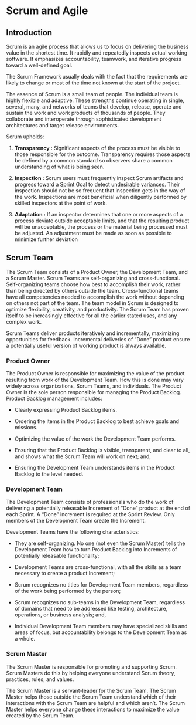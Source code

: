 # Scrum and Agile 

## Introduction

Scrum is an agile process that allows us to focus on delivering the business value in the shortest time. It rapidly and repeatedly inspects actual working software. It emphasizes accountability, teamwork, and iterative progress toward a well-defined goal.

The Scrum Framework usually deals with the fact that the requirements are likely to change or most of the time not known at the start of the project.

The essence of Scrum is a small team of people. The individual team is highly flexible and adaptive. These strengths continue operating in single, several, many, and networks of teams that develop, release, operate and sustain the work and work products of thousands of people. They collaborate and interoperate through sophisticated development architectures and target release environments.

Scrum upholds:

1. **Transparency :**
Significant aspects of the process must be visible to those responsible for the outcome. Transparency requires those aspects be defined by a common standard so observers share a common understanding of what is being seen.

2. **Inspection :**
Scrum users must frequently inspect Scrum artifacts and progress toward a Sprint Goal to detect undesirable variances. Their inspection should not be so frequent that inspection gets in the way of the work. Inspections are most beneficial when diligently performed by skilled inspectors at the point of work.

3. **Adaptation :**
If an inspector determines that one or more aspects of a process deviate outside acceptable limits, and that the resulting product will be unacceptable, the process or the material being processed must be adjusted. An adjustment must be made as soon as possible to minimize further deviation

## Scrum Team

The Scrum Team consists of a Product Owner, the Development Team, and a Scrum Master. Scrum Teams are self-organizing and cross-functional. Self-organizing teams choose how best to accomplish their work, rather than being directed by others outside the team. Cross-functional teams have all competencies needed to accomplish the work without depending on others not part of the team. The team model in Scrum is designed to optimize flexibility, creativity, and productivity. The Scrum Team has proven itself to be increasingly effective for all the earlier stated uses, and any complex work.

Scrum Teams deliver products iteratively and incrementally, maximizing opportunities for feedback. Incremental deliveries of “Done” product ensure a potentially useful version of working product is always available.

### Product Owner

The Product Owner is responsible for maximizing the value of the product resulting from work of the Development Team. How this is done may vary widely across organizations, Scrum Teams, and individuals.
The Product Owner is the sole person responsible for managing the Product Backlog. Product Backlog management includes:

- Clearly expressing Product Backlog items.

- Ordering the items in the Product Backlog to best achieve goals and missions.

- Optimizing the value of the work the Development Team performs.

- Ensuring that the Product Backlog is visible, transparent, and clear to all, and shows what
the Scrum Team will work on next; and,

- Ensuring the Development Team understands items in the Product Backlog to the level
needed.

### Development Team

The Development Team consists of professionals who do the work of delivering a potentially releasable Increment of “Done” product at the end of each Sprint. A “Done” increment is required at the Sprint Review. Only members of the Development Team create the Increment.


Development Teams have the following characteristics:

- They are self-organizing. No one (not even the Scrum Master) tells the Development Team how to turn Product Backlog into Increments of potentially releasable functionality;

- Development Teams are cross-functional, with all the skills as a team necessary to create a product Increment;

- Scrum recognizes no titles for Development Team members, regardless of the work being performed by the person;

- Scrum recognizes no sub-teams in the Development Team, regardless of domains that need to be addressed like testing, architecture, operations, or business analysis; and,

- Individual Development Team members may have specialized skills and areas of focus, but accountability belongs to the Development Team as a whole.



### Scrum Master

The Scrum Master is responsible for promoting and supporting Scrum. Scrum Masters do this by helping everyone understand Scrum theory, practices, rules, and values.

The Scrum Master is a servant-leader for the Scrum Team. The Scrum Master helps those outside the Scrum Team understand which of their interactions with the Scrum Team are helpful and which aren’t. The Scrum Master helps everyone change these interactions to maximize the value created by the Scrum Team.



